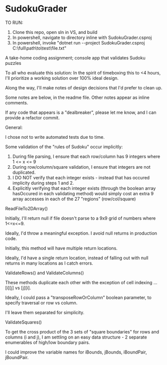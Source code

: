 # SudokuGrader

TO RUN:


1. Clone this repo, open sln in VS, and build
2. In powershell, navigate to directory inline with SudokuGrader.csproj 
3. In powershell, invoke "dotnet run --project SudokuGrader.csproj C:\full\path\to\test\file.txt"


A take-home coding assignment; console app that validates Sudoku puzzles

To all who evaluate this solution:
In the spirit of timeboxing this to <4 hours, I'll prioritize a working solution over 100% ideal design.

Along the way, I'll make notes of design decisions that I'd prefer to clean up.

Some notes are below, in the readme file.  Other notes appear as inline comments.

If any code that appears is a "dealbreaker", please let me know, and I can provide a refactor commit.

General:

I chose not to write automated tests due to time.

Some validation of the "rules of Sudoku" occur implicitly:

1. During file parsing, I ensure that each row/column has 9 integers where 1 <= x <= 9
2. During row/column/square validation, I ensure that integers are not duplicated.
3. I DO NOT verify that each integer exists - instead that has occured implicity during steps 1 and 2.
4. Explicitly verifying that each integer exists (through the boolean array hasOccured in each validating method) would simply cost an extra 9 array accesses in each of the 27 "regions" (row/col/square)


ReadFileTo2DArray()


Initially, I'll return null if file doesn't parse to a 9x9 grid of numbers where 1<=x<=9.

Ideally, I'd throw a meaningful exception.  I avoid null returns in production code.

Initially, this method will have multiple return locations.

Ideally, I'd have a single return location, instead of falling out with null returns in many locations
	as I catch errors.



ValidateRows() and ValidateColumns()


These methods duplicate each other with the exception of cell indexing ... [i][j] vs [j][i].

Ideally, I could pass a "transposeRowOrColumn" boolean parameter, to specify traversal or row vs column.

I'll leave them separated for simplicity.


ValidateSquares()


To get the cross product of the 3 sets of "square boundaries" for rows and columns (i and j), I am settling on an easy data structure - 2 separate enumerables of high/low boundary pairs.


I could improve the variable names for iBounds, jBounds, iBoundPair, jBoundPair.
